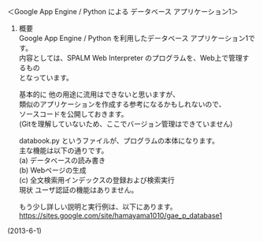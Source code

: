 ＜Google App Engine / Python による データベース アプリケーション1＞


1. 概要  
    Google App Engine / Python を利用したデータベース アプリケーション1です。  
    内容としては、SPALM Web Interpreter のプログラムを、Web上で管理するもの  
    となっています。  
    
    基本的に 他の用途に流用はできないと思いますが、  
    類似のアプリケーションを作成する参考になるかもしれないので、  
    ソースコードを公開しておきます。  
    (Gitを理解していないため、ここでバージョン管理はできていません)  
    
    databook.py というファイルが、プログラムの本体になります。  
    主な機能は以下の通りです。  
    (a) データベースの読み書き  
    (b) Webページの生成  
    (c) 全文検索用インデックスの登録および検索実行  
    現状 ユーザ認証の機能はありません。  
    
    もう少し詳しい説明と実行例は、以下にあります。  
    https://sites.google.com/site/hamayama1010/gae_p_database1  


(2013-6-1)

